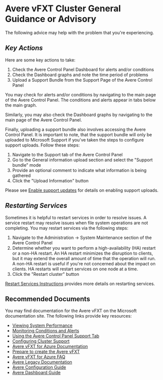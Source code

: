 <properties
    pageTitle="Avere vFXT General Guidance or Advisory"
    description="Resolve general issues with Avere vFXT cluster."
    infoBubbleText="Avere vFXT Cluster General Guidance or Advisory"
    authors="jbut"
    ms.author="jebutl"
    displayOrder="1"
    articleId="averevfxt-generalguidance"
    diagnosticScenario=""
    selfHelpType="generic"
    supportTopicIds="32626105,32609691"
    resourceTags=""
    productPesIds="16506"
    cloudEnvironments="public, fairfax, usnat, ussec"
	ownershipId="ASEP_ContentService_Placeholder"
/>

# Avere vFXT Cluster General Guidance or Advisory

The following advice may help with the problem that you're experiencing.

## *Key Actions*

Here are some key actions to take:

1. Check the Avere Control Panel Dashboard for alerts and/or conditions
2. Check the Dashboard graphs and note the time period of problems
3. Upload a Support Bundle from the Support Page of the Avere Control Panel

You may check for alerts and/or conditions by navigating to the main page of the Avere Control Panel. The conditions and alerts appear in tabs below the main graph.

Similarly, you may also check the Dashboard graphs by navigating to the main page of the Avere Control Panel.

Finally, uploading a support bundle also involves accessing the Avere Control Panel. It is important to note, that the support bundle will only be uploaded to Microsoft Support if you've taken the steps to configure support uploads. Follow these steps:

1. Navigate to the Support tab of the Avere Control Panel
2. Go to the General information upload section and select the "Support bundle" mode
3. Provide an optional comment to indicate what information is being gathered
4. Click the "Upload Information" button

Please see [Enable support updates](https://docs.microsoft.com/azure/avere-vfxt/avere-vfxt-enable-support) for details on enabling support uploads.

## *Restarting Services*

Sometimes it is helpful to restart services in order to resolve issues. A service restart may resolve issues when file system operations are not completing. You may restart services via the following steps:

1. Navigate to the Administration -> System Maintenance section of the Avere Control Panel
2. Determine whether you want to perform a high-availability (HA) restart or a non-HA restart. An HA restart minimizes the disruption to clients, but it may extend the overall amount of time that the operation will run. A non-HA restart is useful if you're not concerned about the impact on clients. HA restarts will restart services on one node at a time.
3. Click the "Restart cluster" button

[Restart Services Instructions](https://azure.github.io/Avere/legacy/ops_guide/4_7/html/gui_system_maintenance.html) provides more details on restarting services.

## **Recommended Documents**

You may find documentation for the Avere vFXT on the Microsoft documentation site.  The following links provide key resources:

* [Viewing System Performance](https://azure.github.io/Avere/legacy/dashboard/4_7/html/dash_performance_graph.html)
* [Monitoring Conditions and Alerts](https://azure.github.io/Avere/legacy/dashboard/4_7/html/dash_conditions_alerts.html)
* [Using the Avere Control Panel Support Tab](https://azure.github.io/Avere/legacy/ops_guide/4_7/html/support_overview.html#general-information-upload)
* [Configuring Cluster Support](https://azure.github.io/Avere/legacy/ops_guide/4_7/html/gui_support.html)
* [Avere vFXT for Azure Documentation](https://docs.microsoft.com/azure/avere-vfxt/)
* [Prepare to create the Avere vFXT](https://docs.microsoft.com/azure/avere-vfxt/avere-vfxt-prereqs)
* [Avere vFXT for Azure FAQ](https://docs.microsoft.com/azure/avere-vfxt/avere-vfxt-faq)
* [Avere Legacy Documentation](https://azure.github.io/Avere/)
* [Avere Configuration Guide](https://azure.github.io/Avere/legacy/ops_guide/4_7/html/ops_conf_index.html)
* [Avere Dashboard Guide](https://azure.github.io/Avere/legacy/dashboard/4_7/html/ops_dashboard_index.html)
